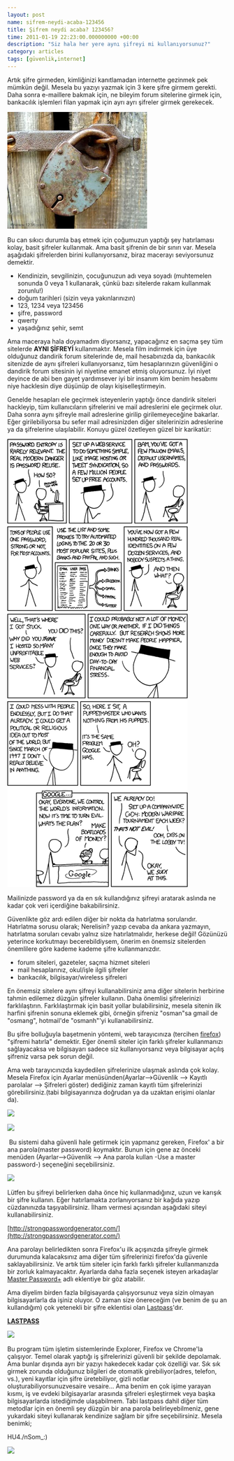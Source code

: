 ```yaml
--- 
layout: post 
name: sifrem-neydi-acaba-123456 
title: Şifrem neydi acaba? 123456? 
time: 2011-01-19 22:23:00.000000000 +00:00 
description: "Siz hala her yere aynı şifreyi mi kullanıyorsunuz?"
category: articles
tags: [güvenlik,internet]
---
```


Artık şifre girmeden, kimliğinizi kanıtlamadan internette gezinmek pek mümkün değil. Mesela bu yazıyı yazmak için 3 kere şifre girmem gerekti.  Daha sonra e-maillere bakmak için, ne bileyim forum sitelerine girmek için, bankacılık işlemleri filan yapmak için ayrı ayrı şifreler girmek gerekecek. 

[![](/images/rusty_lock.jpg)]()

Bu can sıkıcı durumla baş etmek için çoğumuzun yaptığı şey hatırlaması kolay, basit şifreler kullanmak. Ama basit şifrenin de bir sınırı var. Mesela aşağıdaki şifrelerden birini kullanıyorsanız, biraz macerayı seviyorsunuz demektir.

-   Kendinizin, sevgilinizin, çocuğunuzun adı veya soyadı (muhtemelen sonunda 0 veya 1 kullanarak, çünkü bazı sitelerde rakam kullanmak zorunlu!)
-   doğum tarihleri (sizin veya yakınlarınızın)
-   123, 1234 veya 123456
-   şifre, password
-   qwerty
-   yaşadığınız şehir, semt

Ama maceraya hala doyamadım diyorsanız, yapacağınız en saçma şey tüm sitelerde **AYNI ŞİFREYİ** kullanmaktır. Mesela film indirmek için üye olduğunuz dandirik forum sitelerinde de, mail hesabınızda da, bankacılık sitenizde de aynı şifreleri kullanıyorsanız, tüm hesaplarınızın güvenliğini o dandirik forum sitesinin iyi niyetine emanet etmiş oluyorsunuz. İyi niyet deyince de abi ben gayet yardımsever iyi bir insanım kim benim hesabımı niye hacklesin diye düşünüp de olayı kişiselleştirmeyin.

Genelde hesapları ele geçirmek isteyenlerin yaptığı önce dandirik siteleri hackleyip, tüm kullanıcıların şifrelerini ve mail adreslerini ele geçirmek olur.  Daha sonra aynı şifreyle mail adreslerine girilip girilemeyeceğine bakarlar. Eğer girilebiliyorsa bu sefer mail adresinizden diğer sitelerinizin adreslerine ya da şifrelerine ulaşılabilir. Konuyu güzel özetleyen güzel bir karikatür:

[![](/images/password_reuse.png)](/images/password_reuse.png)

Mailinizde password ya da en sık kullandığınız şifreyi aratarak aslında ne kadar çok veri içerdiğine bakabilirsiniz.

Güvenlikte göz ardı edilen diğer bir nokta da hatırlatma sorularıdır. Hatırlatma sorusu olarak; Nerelisin? yazıp cevaba da ankara yazmayın, hatırlatma soruları cevabı yalnız size hatırlatmalıdır, herkese değil!
Gözünüzü yeterince korkutmayı becerebildiysem, önerim en önemsiz sitelerden önemlilere göre kademe kademe şifre kullanmanızdır.

-   forum siteleri, gazeteler, saçma hizmet siteleri
-   mail hesaplarınız, okul/işle ilgili şifreler
-   bankacılık, bilgisayar/wireless şifreleri

En önemsiz sitelere aynı şifreyi kullanabilirsiniz ama diğer sitelerin herbirine tahmin edilemez düzgün şifreler kullanın. Daha önemlisi şifrelerinizi farklılaştırın. Farklılaştırmak için basit yollar bulabilirsiniz, mesela sitenin ilk harfini şifrenin sonuna eklemek gibi, örneğin şifreniz "osman"sa gmail de "osmang", hotmail'de "osmanh"'yi kullanabilirsiniz.

Bu şifre bolluğuyla başetmenin yöntemi, web tarayıcınıza (tercihen [firefox](http://asuyatuyolar.blogspot.com/2009/12/firefox.html)) "şifremi hatırla" demektir. Eğer önemli siteler için farklı şifreler kullanmanızı sağlayacaksa ve bilgisayarı sadece siz kullanıyorsanız veya bilgisayar açılış şifreniz varsa pek sorun değil. 

Ama web tarayıcınızda kaydedilen şifrelerinize ulaşmak aslında çok kolay. Mesela Firefox için Ayarlar menüsünden(Ayarlar--\>Güvenlik --\> Kayıtlı parolalar --\> Şifreleri göster) dediğiniz zaman kayıtlı tüm şifrelerinizi görebilirsiniz.(tabi bilgisayarınıza doğrudan ya da uzaktan erişimi olanlar da).

[![]({{site.url}}/images/firefox_password.jpg)]({{site.url}}/images/firefox_password.jpg)

[![]({{site.url}}/images/firefox_password2.jpg)]({{site.url}}/images/firefox_password2.jpg)

 Bu sistemi daha güvenli hale getirmek için yapmanız gereken, Firefox' a bir ana parola(master password) koymaktır. Bunun için gene az önceki menüden (Ayarlar--\>Güvenlik --\> Ana parola kullan -Use a master password-) seçeneğini seçebilirsiniz.

[![]({{site.url}}/images/master_password.png)]({{site.url}}/images/master_password.png)

Lütfen bu şifreyi belirlerken daha önce hiç kullanmadığınız, uzun ve karışık bir şifre kullanın. Eğer hatırlamakta zorlanıyorsanız bir kağıda yazıp cüzdanınızda taşıyabilirsiniz.
İlham vermesi açısından aşağıdaki siteyi kullanabilirsiniz.

[http://strongpasswordgenerator.com/](http://strongpasswordgenerator.com/)

Ana parolayı belirledikten sonra Firefox'u ilk açışınızda şifreyle girmek durumunda kalacaksınız ama diğer tüm şifrelerinizi firefox'da güvenle saklayabilirsiniz. Ve artık tüm siteler için farklı farklı şifreler kullanmanızda bir zorluk kalmayacaktır. Ayarlarda daha fazla seçenek isteyen arkadaşlar [Master Password+](https://addons.mozilla.org/en-US/firefox/addon/master-password/) adlı eklentiye bir göz atabilir.

Ama diyelim birden fazla bilgisayarda çalışıyorsunuz veya sizin olmayan bilgisayarlarla da işiniz oluyor. O zaman size önereceğim (ve benim de şu an kullandığım) çok yetenekli bir şifre eklentisi olan [Lastpass](http://lastpass.com/)'dır.

[**LASTPASS**](http://www.lastpass.com/)


[![]({{site.url}}/images/last_pass.jpg)]({{site.url}}/images/last_pass.jpg)

Bu program tüm işletim sistemlerinde Explorer, Firefox ve Chrome'la çalışıyor. Temel olarak yaptığı iş şifrelerinizi güvenli bir şekilde depolamak. Ama bunlar dışında ayrı bir yazıyı hakedecek kadar çok özelliği var. Sık sık girmek zorunda olduğunuz bilgileri de otomatik girebiliyor(adres, telefon, vs.), yeni kayıtlar için şifre üretebiliyor, gizli notlar oluşturabiliyorsunuzvesaire vesaire... Ama benim en çok işime yarayan kısmı, iş ve evdeki bilgisayarlar arasında şifreleri eşleştirmek veya başka bilgisayarlarda istediğimde ulaşabilmem.
Tabi lastpass dahil diğer tüm metodlar için en önemli şey düzgün bir ana parola belirleyebilmeniz, gene yukardaki siteyi kullanarak kendinize sağlam bir şifre seçebilirsiniz. Mesela benimki;

HU4./nSom\_:)

[![]({{site.url}}/images/defendius.jpg)]({{site.url}}/images/defendius.jpg)


